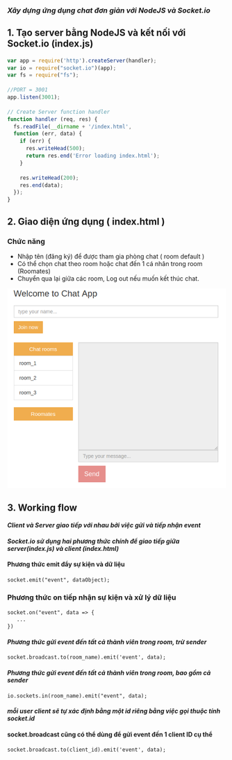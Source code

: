 ### *Xây dựng ứng dụng chat đơn giản với NodeJS và Socket.io*


## 1. Tạo server bằng NodeJS và kết nối với Socket.io (index.js)

```javascript
var app = require('http').createServer(handler);
var io = require("socket.io")(app);
var fs = require("fs");

//PORT = 3001
app.listen(3001);

// Create Server function handler
function handler (req, res) {
  fs.readFile(__dirname + '/index.html',
  function (err, data) {
    if (err) {
      res.writeHead(500);
      return res.end('Error loading index.html');
    }

    res.writeHead(200);
    res.end(data);
  });
}
```
## 2. Giao diện ứng dụng ( index.html )
### Chức năng
* Nhập tên (đăng ký) để được tham gia phòng chat ( room default )
* Có thể chọn chat theo room hoặc chat đến 1 cá nhân trong room (Roomates)
* Chuyển qua lại giữa các room, Log out nếu muốn kết thúc chat. 

![interface](interface.png)
## 3. Working flow
#### *Client và Server giao tiếp với nhau bởi việc gửi và tiếp nhận event*
#### *Socket.io sử dụng hai phương thức chính để giao tiếp giữa server(index.js) và client (index.html)*

#### Phương thức emit đẩy sự kiện và dữ liệu
```javacript
socket.emit("event", dataObject);
```
### Phương thức on tiếp nhận sự kiện và xử lý dữ liệu
```javacript
socket.on("event", data => {
   ...
})
```
#### *Phương thức gửi event đến tất cả thành viên trong room, trừ sender*
```javacript
socket.broadcast.to(room_name).emit('event', data);
```
#### *Phương thức gửi event đến tất cả thành viên trong room, bao gồm cả sender*
```javacript
io.sockets.in(room_name).emit("event", data);
```
#### *mỗi user client sẽ tự xác định bằng một id riêng bằng việc gọi thuộc tính socket.id*

#### socket.broadcast cũng có thể dùng để gửi event đến 1 client ID cụ thể
```javacript
socket.broadcast.to(client_id).emit('event', data);
```


